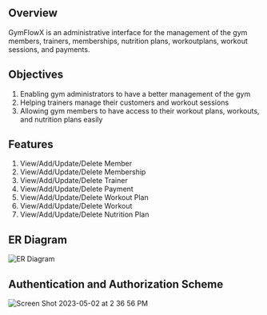 ## Overview
GymFlowX is an administrative interface for the management of the gym members, trainers, memberships, nutrition plans, workoutplans, workout sessions, and payments.

## Objectives
1. Enabling gym administrators to have a better management of the gym
2. Helping trainers manage their customers and workout sessions
3. Allowing gym members to have access to their workout plans, workouts, and nutrition plans easily

## Features
1. View/Add/Update/Delete Member
2. View/Add/Update/Delete Membership
3. View/Add/Update/Delete Trainer
4. View/Add/Update/Delete Payment
5. View/Add/Update/Delete Workout Plan
6. View/Add/Update/Delete Workout
7. View/Add/Update/Delete Nutrition Plan

## ER Diagram

![ER Diagram](https://user-images.githubusercontent.com/73263355/235767261-dee9dbb7-bc94-4a1b-88a5-6d7d7369df20.jpg)

## Authentication and Authorization Scheme
![Screen Shot 2023-05-02 at 2 36 56 PM](https://user-images.githubusercontent.com/73263355/235767937-b0072318-d4b6-4c10-9323-d002792c5069.png)
